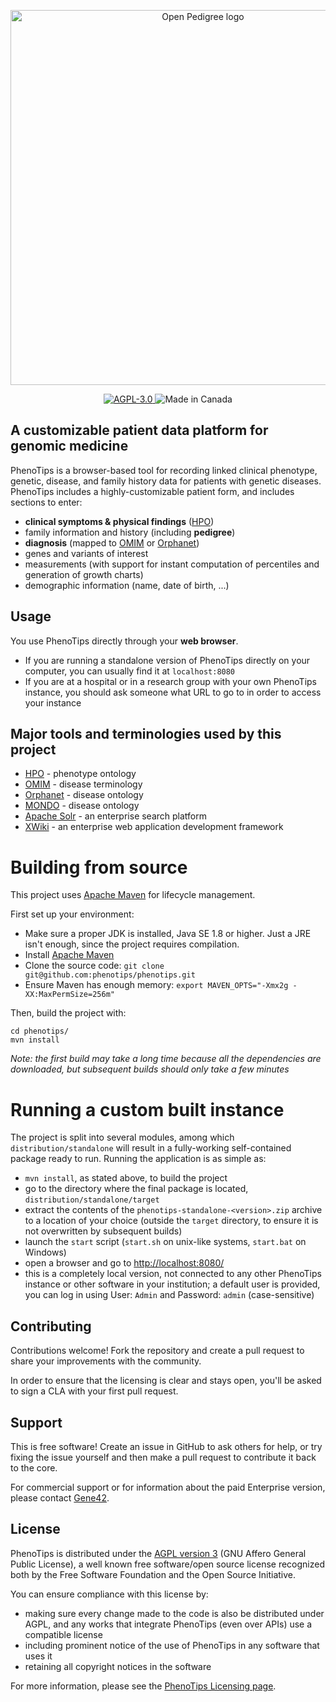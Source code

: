 <p align="center">
  <img src="https://repository-images.githubusercontent.com/2685841/e3982780-032e-11ea-8d50-149013256d78" width="600px" alt="Open Pedigree logo"/>
</p>

<p align="center">
  <a href="https://opensource.org/licenses/AGPL-3.0" target="_blank">
    <img src="https://img.shields.io/badge/license-AGPL--3.0-blue.svg" alt="AGPL-3.0">
  </a>
  <img src="https://img.shields.io/badge/made%20in-canada-red.svg" alt="Made in Canada">
</p>


## A customizable patient data platform for genomic medicine

PhenoTips is a browser-based tool for recording linked clinical phenotype, genetic, disease, and family history data for patients with genetic diseases. PhenoTips includes a highly-customizable patient form, and includes sections to enter:
* **clinical symptoms & physical findings** ([HPO](http://www.human-phenotype-ontology.org/))
* family information and history (including **pedigree**)
* **diagnosis** (mapped to [OMIM](http://omim.org/) or [Orphanet](http://www.orphadata.org/))
* genes and variants of interest
* measurements (with support for instant computation of percentiles and generation of growth charts)
* demographic information (name, date of birth, ...)

## Usage ##

You use PhenoTips directly through your **web browser**.

* If you are running a standalone version of PhenoTips directly on your computer, you can usually find it at `localhost:8080`
* If you are at a hospital or in a research group with your own PhenoTips instance, you should ask someone what URL to go to in order to access your instance

## Major tools and terminologies used by this project ##
* [HPO](http://www.human-phenotype-ontology.org/) - phenotype ontology
* [OMIM](http://omim.org/) - disease terminology
* [Orphanet](http://www.orphadata.org/) - disease ontology
* [MONDO](http://obofoundry.org/ontology/mondo.html) - disease ontology
* [Apache Solr](http://lucene.apache.org/solr/) - an enterprise search platform
* [XWiki](http://xwiki.org) - an enterprise web application development framework

# Building from source #

This project uses [Apache Maven](http://maven.apache.org/) for lifecycle management.

First set up your environment:

* Make sure a proper JDK is installed, Java SE 1.8 or higher. Just a JRE isn't enough, since the project requires compilation.
* Install [Apache Maven](http://maven.apache.org/)
* Clone the source code: `git clone git@github.com:phenotips/phenotips.git`
* Ensure Maven has enough memory: `export MAVEN_OPTS="-Xmx2g -XX:MaxPermSize=256m"`

Then, build the project with:
```
cd phenotips/
mvn install
```
*Note: the first build may take a long time because all the dependencies are downloaded, but subsequent builds should only take a few minutes*

# Running a custom built instance #

The project is split into several modules, among which `distribution/standalone` will result in a fully-working self-contained package ready to run. Running the application is as simple as:

* `mvn install`, as stated above, to build the project
* go to the directory where the final package is located, `distribution/standalone/target`
* extract the contents of the `phenotips-standalone-<version>.zip` archive to a location of your choice (outside the `target` directory, to ensure it is not overwritten by subsequent builds)
* launch the `start` script (`start.sh` on unix-like systems, `start.bat` on Windows)
* open a browser and go to [http://localhost:8080/](http://localhost:8080/)
* this is a completely local version, not connected to any other PhenoTips instance or other software in your institution; a default user is provided, you can log in using User: `Admin` and Password: `admin` (case-sensitive)


## Contributing

Contributions welcome! Fork the repository and create a pull request to share your improvements with the community.

In order to ensure that the licensing is clear and stays open, you'll be asked to sign a CLA with your first pull request.


## Support

This is free software! Create an issue in GitHub to ask others for help, or try fixing the issue yourself and then make a pull request to contribute it back to the core.

For commercial support or for information about the paid Enterprise version, please contact [Gene42](https://gene42.com/).


## License

PhenoTips is distributed under the [AGPL version 3](http://www.gnu.org/licenses/agpl-3.0.html) (GNU Affero General Public License), a well known free software/open source license recognized both by the Free Software Foundation and the Open Source Initiative.

You can ensure compliance with this license by:
* making sure every change made to the code is also be distributed under AGPL, and any works that integrate PhenoTips (even over APIs) use a compatible license
* including prominent notice of the use of PhenoTips in any software that uses it
* retaining all copyright notices in the software

For more information, please see the [PhenoTips Licensing page](https://phenotips.org/Licensing).
